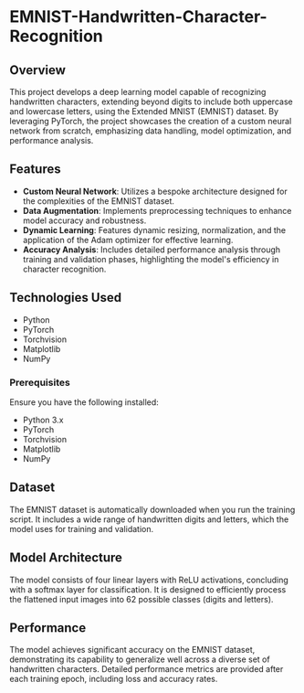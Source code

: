 # EMNIST-Handwritten-Character-Recognition

## Overview
This project develops a deep learning model capable of recognizing handwritten characters, extending beyond digits to include both uppercase and lowercase letters, using the Extended MNIST (EMNIST) dataset. By leveraging PyTorch, the project showcases the creation of a custom neural network from scratch, emphasizing data handling, model optimization, and performance analysis.

## Features
- **Custom Neural Network**: Utilizes a bespoke architecture designed for the complexities of the EMNIST dataset.
- **Data Augmentation**: Implements preprocessing techniques to enhance model accuracy and robustness.
- **Dynamic Learning**: Features dynamic resizing, normalization, and the application of the Adam optimizer for effective learning.
- **Accuracy Analysis**: Includes detailed performance analysis through training and validation phases, highlighting the model's efficiency in character recognition.

## Technologies Used
- Python
- PyTorch
- Torchvision
- Matplotlib
- NumPy

### Prerequisites
Ensure you have the following installed:
- Python 3.x
- PyTorch
- Torchvision
- Matplotlib
- NumPy

## Dataset
The EMNIST dataset is automatically downloaded when you run the training script. It includes a wide range of handwritten digits and letters, which the model uses for training and validation.

## Model Architecture
The model consists of four linear layers with ReLU activations, concluding with a softmax layer for classification. It is designed to efficiently process the flattened input images into 62 possible classes (digits and letters).

## Performance
The model achieves significant accuracy on the EMNIST dataset, demonstrating its capability to generalize well across a diverse set of handwritten characters. Detailed performance metrics are provided after each training epoch, including loss and accuracy rates.
